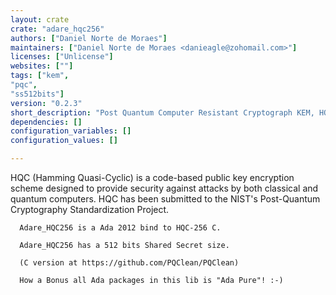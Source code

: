 ```yaml
---
layout: crate
crate: "adare_hqc256"
authors: ["Daniel Norte de Moraes"]
maintainers: ["Daniel Norte de Moraes <danieagle@zohomail.com>"]
licenses: ["Unlicense"]
websites: [""]
tags: ["kem",
"pqc",
"ss512bits"]
version: "0.2.3"
short_description: "Post Quantum Computer Resistant Cryptograph KEM, HQC 256 Ada bind."
dependencies: []
configuration_variables: []
configuration_values: []

---
```

HQC (Hamming Quasi-Cyclic) is a code-based public key encryption scheme
      designed to provide security against attacks by
      both classical and quantum computers. HQC has been submitted
      to the NIST's Post-Quantum Cryptography Standardization Project.

      Adare_HQC256 is a Ada 2012 bind to HQC-256 C.

      Adare_HQC256 has a 512 bits Shared Secret size.

      (C version at https://github.com/PQClean/PQClean)

      How a Bonus all Ada packages in this lib is "Ada Pure"! :-)

                   

